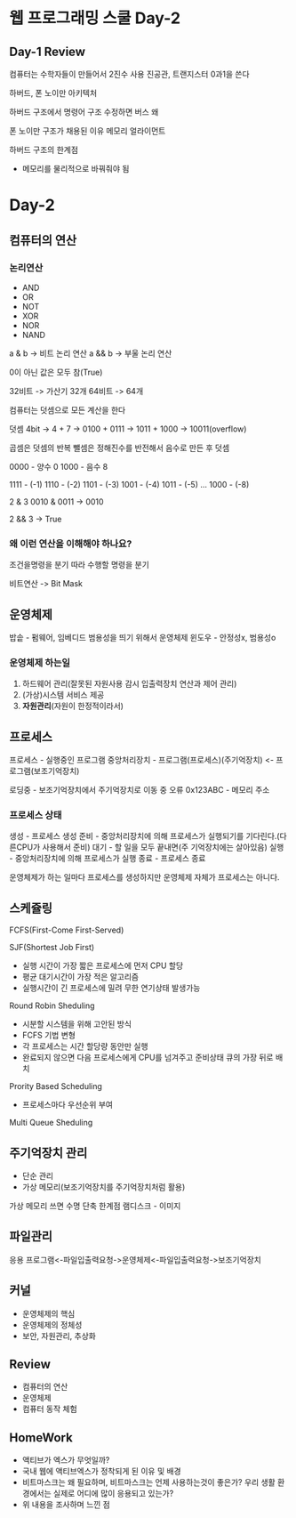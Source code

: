 # 웹 프로그래밍 스쿨 Day-2


## Day-1 Review
컴퓨터는 수학자들이 만들어서 2진수 사용
진공관, 트랜지스터 0과1을 쓴다

하버드, 폰 노이만 아키텍처

하버드 구조에서 명령어 구조 수정하면 버스 왜

폰 노이만 구조가 채용된 이유
메모리 얼라이먼트

하버드 구조의 한계점
- 메모리를 물리적으로 바꿔줘야 됨


# Day-2
## 컴퓨터의 연산
### 논리연산
- AND
- OR
- NOT
- XOR
- NOR
- NAND

a & b -> 비트 논리 연산
a && b -> 부울 논리 연산

0이 아닌 값은 모두 참(True)

32비트 -> 가산기 32개
64비트 ->      64개

컴퓨터는 덧셈으로 모든 계산을 한다

덧셈 4bit -> 4 + 7 -> 0100 + 0111 -> 1011 + 1000 -> 10011(overflow)

곱셈은 덧셈의 반복
뺄셈은 정해진수를 반전해서 음수로 만든 후 덧셈

0000 - 양수 0
1000 - 음수 8

1111 - (-1)
1110 - (-2)
1101 - (-3)
1001 - (-4)
1011 - (-5)
...
1000 - (-8)


2 & 3
0010 & 0011 -> 0010

2 && 3 -> True

### 왜 이런 연산을 이해해야 하나요?
조건을명령을 분기
따라 수행할 명령을 분기

비트연산 -> Bit Mask

## 운영체제
밥솥 - 펌웨어, 임베디드
범용성을 띄기 위해서 운영체제
윈도우 - 안정성x, 범용성o

### 운영체제 하는일
1. 하드웨어 관리(잘못된 자원사용 감시 입출력장치 연산과 제어 관리)
2. (가상)시스템 서비스 제공
3. **자원관리**(자원이 한정적이라서)


## 프로세스
프로세스 - 실행중인 프로그램
중앙처리장치 - 프로그램(프로세스)(주기억장치) <- 프로그램(보조기억장치)

로딩중 - 보조기억장치에서 주기억장치로 이동 중
오류 0x123ABC - 메모리 주소

### 프로세스 상태
생성 - 프로세스 생성
준비 - 중앙처리장치에 의해 프로세스가 실행되기를 기다린다.(다른CPU가 사용해서 준비)
대기 - 할 일을 모두 끝내면(주 기억장치에는 살아있음)
실행 - 중앙처리장치에 의해 프로세스가 실행
종료 - 프로세스 종료

운영체제가 하는 일마다 프로세스를 생성하지만
운영체제 자체가 프로세스는 아니다.

## 스케쥴링
FCFS(First-Come First-Served)

SJF(Shortest Job First)
- 실행 시간이 가장 짧은 프로세스에 먼저 CPU 할당
- 평균 대기시간이 가장 적은 알고리즘
- 실행시간이 긴 프로세스에 밀려 무한 연기상태 발생가능

Round Robin Sheduling
- 시분할 시스템을 위해 고안된 방식
- FCFS 기법 변형
- 각 프로세스는 시간 할당량 동안만 실행
- 완료되지 않으면 다음 프로세스에게 CPU를 넘겨주고 준비상태 큐의 가장 뒤로 배치


Prority Based Scheduling
- 프로세스마다 우선순위 부여

Multi Queue Sheduling


## 주기억장치 관리
- 단순 관리
- 가상 메모리(보조기억장치를 주기억장치처럼 활용)

가상 메모리 쓰면 수명 단축 한계점
램디스크 - 이미지

## 파일관리
응용 프로그램<-파일입출력요청->운영체제<-파일입출력요청->보조기억장치

## 커널
- 운영체제의 핵심
- 운영체제의 정체성
- 보안, 자원관리, 추상화

## Review
- 컴퓨터의 연산
- 운영체제
- 컴퓨터 동작 체험

## HomeWork
- 액티브가 엑스가 무엇일까?
- 국내 웹에 액티브엑스가 정착되게 된 이유 및 배경
- 비트마스크는 왜 필요하며, 비트마스크는 언제 사용하는것이 좋은가? 우리 생활 환경에서는 실제로 어디에 많이 응용되고 있는가?
- 위 내용을 조사하며 느낀 점




